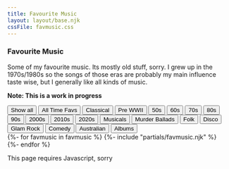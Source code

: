 ```yaml
---
title: Favourite Music
layout: layout/base.njk
cssFile: favmusic.css
---
```


<div class="textbox">

### Favourite Music

Some of my favourite music. Its mostly old stuff, sorry. I grew up in the 1970s/1980s so the songs of those eras are probably my main influence taste wise, but I generally like all kinds of music. 

**Note: This is a work in progress**



<div id="filterContainer">
  <button class="navbutton active" onclick="filterSelection('all')"> Show all</button>
  <button class="navbutton" onclick="filterSelection('favourite')">All Time Favs</button>
  <button class="navbutton" onclick="filterSelection('classical')">Classical</button>
  <button class="navbutton" onclick="filterSelection('Pre WWII')">Pre WWII</button>
  <button class="navbutton" onclick="filterSelection('50s')">50s</button>
  <button class="navbutton" onclick="filterSelection('60s')">60s</button>
  <button class="navbutton" onclick="filterSelection('70s')">70s</button>
  <button class="navbutton" onclick="filterSelection('80s')">80s</button>
  <button class="navbutton" onclick="filterSelection('90s')">90s</button>
  <button class="navbutton" onclick="filterSelection('2000s')">2000s</button>
  <button class="navbutton" onclick="filterSelection('2010s')">2010s</button>
  <button class="navbutton" onclick="filterSelection('2020s')">2020s</button>
  <button class="navbutton" onclick="filterSelection('musicals')">Musicals</button>
  <button class="navbutton" onclick="filterSelection('murder ballads')">Murder Ballads</button>
  <button class="navbutton" onclick="filterSelection('folk')">Folk</button>
  <button class="navbutton" onclick="filterSelection('disco')">Disco</button>
  <button class="navbutton" onclick="filterSelection('glam rock')">Glam Rock</button>
  <button class="navbutton" onclick="filterSelection('comedy')">Comedy</button>
  <button class="navbutton" onclick="filterSelection('australia')">Australian</button>
  <button class="navbutton" onclick="filterSelection('album')">Albums</button>



</div>

</div>

<div class="textbox">
<div class="recordgallery">
{%- for favmusic in favmusic %}
  {%- include "partials/favmusic.njk" %}
{%- endfor %}
</div>

 
<noscript>This page requires Javascript, sorry</noscript> 
</div> <!-- textbox -->

<!-- Filter Script 
Tutorial for filter: https://www.w3schools.com/howto/tryit.asp?filename=tryhow_js_filter_elements
-->
<script>
filterSelection("all")
function filterSelection(c) {
  var x, i;
  x = document.getElementsByClassName("filterDivMusic");
  if (c == "all") c = "";
  for (i = 0; i < x.length; i++) {
    w3RemoveClass(x[i], "show");
    if (x[i].className.indexOf(c) > -1) w3AddClass(x[i], "show");
  }
}
function w3AddClass(element, name) {
  var i, arr1, arr2;
  arr1 = element.className.split(" ");
  arr2 = name.split(" ");
  for (i = 0; i < arr2.length; i++) {
    if (arr1.indexOf(arr2[i]) == -1) {element.className += " " + arr2[i];}
  }
}
function w3RemoveClass(element, name) {
  var i, arr1, arr2;
  arr1 = element.className.split(" ");
  arr2 = name.split(" ");
  for (i = 0; i < arr2.length; i++) {
    while (arr1.indexOf(arr2[i]) > -1) {
      arr1.splice(arr1.indexOf(arr2[i]), 1);     
    }
  }
  element.className = arr1.join(" ");
}
// Add active class to the current button (highlight it)
var btnContainer = document.getElementById("filterContainer");
var btns = btnContainer.getElementsByClassName("navbutton");
for (var i = 0; i < btns.length; i++) {
  btns[i].addEventListener("click", function(){
    var current = document.getElementsByClassName("active");
    current[0].className = current[0].className.replace(" active", "");
    this.className += " active";
  });
}
</script>